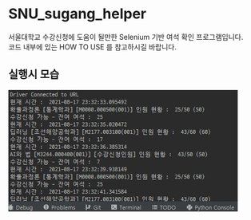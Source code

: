 # SNU_sugang_helper
서울대학교 수강신청에 도움이 될만한 Selenium 기반 여석 확인 프로그램입니다.  
코드 내부에 있는 HOW TO USE 를 참고하시길 바랍니다.  
## 실행시 모습
![Image1](./sample.JPG)
